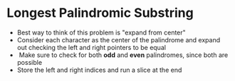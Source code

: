 # Longest Palindromic Substring
* Best way to think of this problem is "expand from center"
* Consider each character as the center of the palindrome and expand out checking the left and right pointers to be equal
*  Make sure to check for both **odd** and **even** palindromes, since both are possible
* Store the left and right indices and run a slice at the end